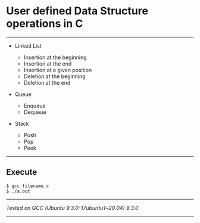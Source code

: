 # User defined Data Structure operations in C

___

* Linked List
    * Insertion at the beginning
    * Insertion at the end
    * Insertion at a given position
    * Deletion at the beginning
    * Deletion at the end

* Queue
    * Enqueue
    * Dequeue

* Stack
    * Push
    * Pop
    * Peek

___

## Execute
```
$ gcc filename.c
$ ./a.out
```

___

_Tested on GCC (Ubuntu 9.3.0-17ubuntu1~20.04) 9.3.0_

___